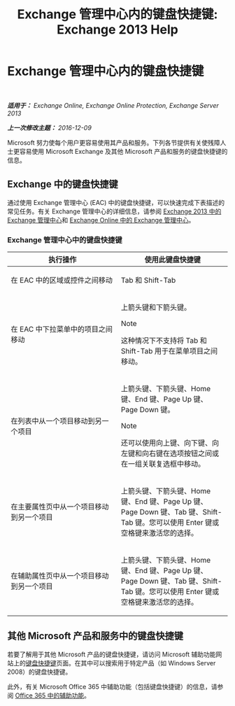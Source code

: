 ﻿---
title: 'Exchange 管理中心内的键盘快捷键: Exchange 2013 Help'
TOCTitle: Exchange 管理中心内的键盘快捷键
ms:assetid: 146b2b52-1ef8-4606-991a-4cf4da694970
ms:mtpsurl: https://technet.microsoft.com/zh-cn/library/JJ150484(v=EXCHG.150)
ms:contentKeyID: 50489948
ms.date: 01/11/2018
mtps_version: v=EXCHG.150
ms.translationtype: HT
---

# Exchange 管理中心内的键盘快捷键

 

_**适用于：** Exchange Online, Exchange Online Protection, Exchange Server 2013_

_**上一次修改主题：** 2016-12-09_

Microsoft 努力使每个用户更容易使用其产品和服务。下列各节提供有关使残障人士更容易使用 Microsoft Exchange 及其他 Microsoft 产品和服务的键盘快捷键的信息。

## Exchange 中的键盘快捷键

通过使用 Exchange 管理中心 (EAC) 中的键盘快捷键，可以快速完成下表描述的常见任务。有关 Exchange 管理中心的详细信息，请参阅 [Exchange 2013 中的 Exchange 管理中心](exchange-admin-center-in-exchange-2013-exchange-2013-help.md)和 [Exchange Online 中的 Exchange 管理中心](https://technet.microsoft.com/zh-cn/library/jj200743\(v=exchg.150\))。

### Exchange 管理中心中的键盘快捷键

<table>
<colgroup>
<col style="width: 50%" />
<col style="width: 50%" />
</colgroup>
<thead>
<tr class="header">
<th>执行操作</th>
<th>使用此键盘快捷键</th>
</tr>
</thead>
<tbody>
<tr class="odd">
<td><p>在 EAC 中的区域或控件之间移动</p></td>
<td><p>Tab 和 Shift-Tab</p></td>
</tr>
<tr class="even">
<td><p>在 EAC 中下拉菜单中的项目之间移动</p></td>
<td><p>上箭头键和下箭头键。</p>

> [!NOTE]  
> 这种情况下不支持将 Tab 和 Shift-Tab 用于在菜单项目之间移动。

</td>
</tr>
<tr class="odd">
<td><p>在列表中从一个项目移动到另一个项目</p></td>
<td><p>上箭头键、下箭头键、Home 键、End 键、Page Up 键、Page Down 键。</p>

> [!NOTE]  
> 还可以使用向上键、向下键、向左键和向右键在选项按钮之间或在一组关联复选框中移动。

</td>
</tr>
<tr class="even">
<td><p>在主要属性页中从一个项目移动到另一个项目</p></td>
<td><p>上箭头键、下箭头键、Home 键、End 键、Page Up 键、Page Down 键、Tab 键、Shift-Tab 键。您可以使用 Enter 键或空格键来激活您的选择。</p></td>
</tr>
<tr class="odd">
<td><p>在辅助属性页中从一个项目移动到另一个项目</p></td>
<td><p>上箭头键、下箭头键、Home 键、End 键、Page Up 键、Page Down 键、Tab 键、Shift-Tab 键。您可以使用 Enter 键或空格键来激活您的选择。</p></td>
</tr>
</tbody>
</table>


## 其他 Microsoft 产品和服务中的键盘快捷键

若要了解用于其他 Microsoft 产品的键盘快捷键，请访问 Microsoft 辅助功能网站上的[键盘快捷键](https://go.microsoft.com/fwlink/p/?linkid=248894)页面。在其中可以搜索用于特定产品（如 Windows Server 2008）的键盘快捷键。

此外，有关 Microsoft Office 365 中辅助功能（包括键盘快捷键）的信息，请参阅 [Office 365 中的辅助功能](https://officepreview.microsoft.com/search/redir/ha102817204.aspx)。

